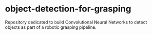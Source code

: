 # object-detection-for-grasping
Repository dedicated to build Convolutional Neural Networks to detect objects as part of a robotic grasping pipeline.

